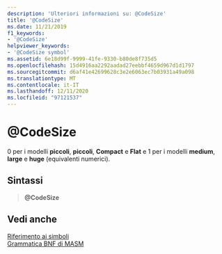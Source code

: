 ```yaml
---
description: 'Ulteriori informazioni su: @CodeSize'
title: '@CodeSize'
ms.date: 11/21/2019
f1_keywords:
- '@CodeSize'
helpviewer_keywords:
- '@CodeSize symbol'
ms.assetid: 6e18d99f-9999-41fe-9330-b80de8f735d5
ms.openlocfilehash: 15d4916aa2292aadad27eebbf4659d967d1d1797
ms.sourcegitcommit: d6af41e42699628c3e2e6063ec7b03931a49a098
ms.translationtype: MT
ms.contentlocale: it-IT
ms.lasthandoff: 12/11/2020
ms.locfileid: "97121537"
---
```

# <a name="codesize"></a>\@CodeSize

0 per i modelli **piccoli**, **piccoli**, **Compact** e **Flat** e 1 per i modelli **medium**, **large** e **huge** (equivalenti numerici).

## <a name="syntax"></a>Sintassi

> **\@CodeSize**

## <a name="see-also"></a>Vedi anche

[Riferimento ai simboli](symbols-reference.md)\
[Grammatica BNF di MASM](masm-bnf-grammar.md)
